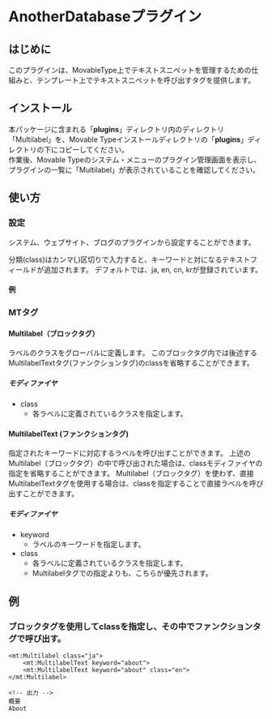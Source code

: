 # AnotherDatabaseプラグイン

## はじめに

このプラグインは、MovableType上でテキストスニペットを管理するための仕組みと、テンプレート上でテキストスニペットを呼び出すタグを提供します。

## インストール

本パッケージに含まれる「**plugins**」ディレクトリ内のディレクトリ「Multilabel」を、Movable
Typeインストールディレクトリの「**plugins**」ディレクトリの下にコピーしてください。\
作業後、Movable Typeのシステム・メニューのプラグイン管理画面を表示し、プラグインの一覧に「Multilabel」が表示されていることを確認してください。

## 使い方

### 設定

システム、ウェブサイト、ブログのプラグインから設定することができます。

分類(class)はカンマ(,)区切りで入力すると、キーワードと対になるテキストフィールドが追加されます。
デフォルトでは、ja, en, cn, krが登録されています。


#### 例

### MTタグ

#### Multilabel（ブロックタグ）

ラベルのクラスをグローバルに定義します。
このブロックタグ内では後述するMultilabelTextタグ(ファンクションタグ)のclassを省略することができます。

##### モディファイヤ

- class
    - 各ラベルに定義されているクラスを指定します。


#### MultilabelText (ファンクションタグ)

指定されたキーワードに対応するラベルを呼び出すことができます。
上述のMultilabel（ブロックタグ）の中で呼び出された場合は、classモディファイヤの指定を省略することができます。
Multilabel（ブロックタグ）を使わず、直接MultilabelTextタグを使用する場合は、classを指定することで直接ラベルを呼び出すことができます。

##### モディファイヤ

- keyword
    - ラベルのキーワードを指定します。
- class
    - 各ラベルに定義されているクラスを指定します。
    - Multilabelタグでの指定よりも、こちらが優先されます。


## 例

### ブロックタグを使用してclassを指定し、その中でファンクションタグで呼び出す。

```
<mt:Multilabel class="ja">
    <mt:MultilabelText keyword="about">
    <mt:MultilabelText keyword="about" class="en">
</mt:Multilabel>

<!-- 出力 -->
概要
About

```

